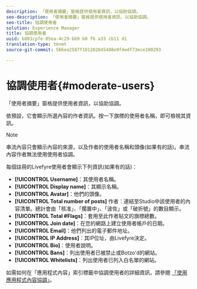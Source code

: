 ```yaml
---
description: 「使用者摘要」窗格提供使用者資訊，以協助協調。
seo-description: 「使用者摘要」窗格提供使用者資訊，以協助協調。
seo-title: 協調使用者
solution: Experience Manager
title: 協調使用者
uuid: b801cpfe-05ea-4c29-bb9 b0 f6 a33 cb11 d1
translation-type: tm+mt
source-git-commit: 566ea2587f101202045488e9f4edf73ece100293

---
```



# 協調使用者{#moderate-users}

「使用者摘要」窗格提供使用者資訊，以協助協調。

依預設，它會顯示所選內容的作者資訊。按一下旗標的使用者名稱，即可檢視其資訊。

>[!NOTE]
>
>串流內容只會顯示內容的來源，以及作者的使用者名稱和頭像(如果有的話)。串流內容作者無法使用使用者協調。

每個註冊的Livefyre使用者會顯示下列資訊(如果有的話)：

* **[!UICONTROL Username]**：其使用者名稱。
* **[!UICONTROL Display name]**：其顯示名稱。
* **[!UICONTROL Avatar]**：他們的頭像。
* **[!UICONTROL Total number of posts]** 作者：連結至Studio中該使用者的內容清單。總計會由「核准」、「擱置中」、「波佐」或「破折號」的數目顯示。
* **[!UICONTROL Total #Flags]**：套用至此作者貼文的旗標總數。
* **[!UICONTROL Join date]**：在您的網路上建立使用者帳戶的日期。
* **[!UICONTROL Email]**：他們列出的電子郵件地址。
* **[!UICONTROL IP Address]**：其IP位址，由Livefyre決定。
* **[!UICONTROL Bio]**：使用者說明。
* **[!UICONTROL Bans]**：列出使用者已被禁止或Botzo'd的網站。
* **[!UICONTROL Whitelists]**：列出使用者已列入白名單的網站。

如需如何在「應用程式內容」索引標籤中協調使用者的詳細資訊，請參閱 [「使用應用程式內容協調」](/help/using/c-features-livefyre/c-about-moderation/c-moderate-content-using-app-content.md#c_moderate_content_using_app_content)。
